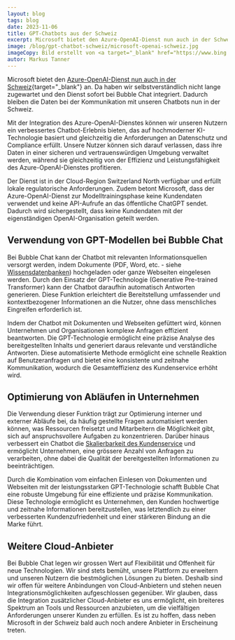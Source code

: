 ```yaml
---
layout: blog
tags: blog
date: 2023-11-06
title: GPT-Chatbots aus der Schweiz
excerpt: Microsoft bietet den Azure-OpenAI-Dienst nun auch in der Schweiz an. Dadurch bleiben die Daten bei der Kommunikation mit GPT-Chatbots nun in der Schweiz.
image: /blog/gpt-chatbot-schweiz/microsoft-openai-schweiz.jpg
imageCopy: Bild erstellt von <a target="_blank" href="https://www.bing.com/images/create/microsoft-bietet-openai-dienst-in-der-schweiz-an/6548d143e2a34648ad97d4b22cd86e14?id=5alz6QyuCWoHCBA7E70t4Q%3d%3d&view=detailv2&idpp=genimg&FORM=GCRIDP&mode=overlay">Microsoft Bing Image Creator</a>
autor: Markus Tanner
---
```


Microsoft bietet den [Azure-OpenAI-Dienst nun auch in der Schweiz](https://news.microsoft.com/de-ch/2023/09/18/microsoft-gibt-verfugbarkeit-des-azure-openai-dienstes-im-schweizer-rechenzentrum-bekannt-und-beschleunigt-damit-ki-innovation-in-der-schweiz/){target="_blank"} an. Da haben wir selbstverständlich nicht lange zugewartet und den Dienst sofort bei Bubble Chat integriert. Dadurch bleiben die Daten bei der Kommunikation mit unseren Chatbots nun in der Schweiz.

Mit der Integration des Azure-OpenAI-Dienstes können wir unseren Nutzern ein verbessertes Chatbot-Erlebnis bieten, das auf hochmoderner KI-Technologie basiert und gleichzeitig die Anforderungen an Datenschutz und Compliance erfüllt. Unsere Nutzer können sich darauf verlassen, dass ihre Daten in einer sicheren und vertrauenswürdigen Umgebung verwaltet werden, während sie gleichzeitig von der Effizienz und Leistungsfähigkeit des Azure-OpenAI-Dienstes profitieren.

Der Dienst ist in der Cloud-Region Switzerland North verfügbar und erfüllt lokale regulatorische Anforderungen. Zudem betont Microsoft, dass der Azure-OpenAI-Dienst zur Modelltrainingsphase keine Kundendaten verwendet und keine API-Aufrufe an das öffentliche ChatGPT sendet. Dadurch wird sichergestellt, dass keine Kundendaten mit der eigenständigen OpenAI-Organisation geteilt werden.

## Verwendung von GPT-Modellen bei Bubble Chat

Bei Bubble Chat kann der Chatbot mit relevanten Informationsquellen versorgt werden, indem Dokumente (PDF, Word, etc. - siehe [Wissensdatenbanken](/funktionen/wissensdatenbanken/)) hochgeladen oder ganze Webseiten eingelesen werden. Durch den Einsatz der GPT-Technologie (Generative Pre-trained Transformer) kann der Chatbot daraufhin automatisch Antworten generieren. Diese Funktion erleichtert die Bereitstellung umfassender und kontextbezogener Informationen an die Nutzer, ohne dass menschliches Eingreifen erforderlich ist.

Indem der Chatbot mit Dokumenten und Webseiten gefüttert wird, können Unternehmen und Organisationen komplexe Anfragen effizient beantworten. Die GPT-Technologie ermöglicht eine präzise Analyse des bereitgestellten Inhalts und generiert daraus relevante und verständliche Antworten. Diese automatisierte Methode ermöglicht eine schnelle Reaktion auf Benutzeranfragen und bietet eine konsistente und zeitnahe Kommunikation, wodurch die Gesamteffizienz des Kundenservice erhöht wird.


## Optimierung von Abläufen in Unternehmen

Die Verwendung dieser Funktion trägt zur Optimierung interner und externer Abläufe bei, da häufig gestellte Fragen automatisiert werden können, was Ressourcen freisetzt und Mitarbeitern die Möglichkeit gibt, sich auf anspruchsvollere Aufgaben zu konzentrieren. Darüber hinaus verbessert ein Chatbot die [Skalierbarkeit des Kundenservice](/anwendungsfaelle/kundendienst/) und ermöglicht Unternehmen, eine grössere Anzahl von Anfragen zu verarbeiten, ohne dabei die Qualität der bereitgestellten Informationen zu beeinträchtigen.

Durch die Kombination vom einfachen Einlesen von Dokumenten und Webseiten mit der leistungsstarken GPT-Technologie schafft Bubble Chat eine robuste Umgebung für eine effiziente und präzise Kommunikation. Diese Technologie ermöglicht es Unternehmen, den Kunden hochwertige und zeitnahe Informationen bereitzustellen, was letztendlich zu einer verbesserten Kundenzufriedenheit und einer stärkeren Bindung an die Marke führt.

## Weitere Cloud-Anbieter

Bei Bubble Chat legen wir grossen Wert auf Flexibilität und Offenheit für neue Technologien. Wir sind stets bemüht, unsere Plattform zu erweitern und unseren Nutzern die bestmöglichen Lösungen zu bieten. Deshalb sind wir offen für weitere Anbindungen von Cloud-Anbietern und stehen neuen Integrationsmöglichkeiten aufgeschlossen gegenüber. Wir glauben, dass die Integration zusätzlicher Cloud-Anbieter es uns ermöglicht, ein breiteres Spektrum an Tools und Ressourcen anzubieten, um die vielfältigen Anforderungen unserer Kunden zu erfüllen. Es ist zu hoffen, dass neben Microsoft in der Schweiz bald auch noch andere Anbieter in Erscheinung treten.
